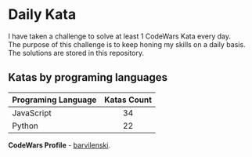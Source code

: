 # Daily Kata

I have taken a challenge to solve at least 1 CodeWars Kata every day.  
The purpose of this challenge is to keep honing my skills on a daily basis.  
The solutions are stored in this repository.

## Katas by programing languages

| Programing Language | Katas Count |
| ------------------- | :---------: |
| JavaScript          |          34 |
| Python              |          22 |


**CodeWars Profile** - [barvilenski](https://www.codewars.com/users/vbarv24).
